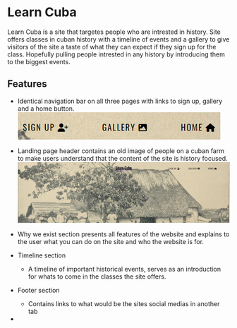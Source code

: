 # Learn Cuba

Learn Cuba is a site that targetes people who are intrested in history. Site offers 
classes in cuban history with a timeline of events and a gallery to give visitors of the site
a taste of what they can expect if they sign up for the class. Hopefully pulling people intrested
in any history by introducing them to the biggest events. 

## Features

- Identical navigation bar on all three pages with links to sign up, gallery and a home button.
![Screenshot of nav bar home, sign up and gallery](/assets/images/screenshot%20nav%20bar.png)



- Landing page header contains an old image of people on a cuban farm to make users understand that the content of the site is history focused.
![Screenshot of header, Old picture of cubans standing in front of farm house](/assets/images/screenshot%20header.png "Header")

- Why we exist section presents all features of the website and explains to the user what you can do on the site and who the website is for.
- Timeline section      
    - A timeline of important historical events, serves as an introduction for whats to come in the classes the site offers.
- Footer section
    - Contains links to what would be the sites social medias in another tab
-         
